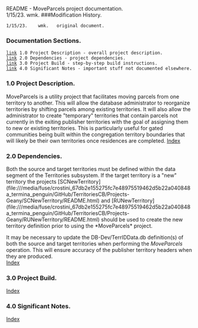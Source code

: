 README - MoveParcels project documentation.<br>
1/15/23.	wmk.
###Modification History.
<pre><code>1/15/23.    wmk.   original document.
</code></pre>
<h3 id="IX">Documentation Sections.</h3>
<pre><code><a href="#1.0">link</a> 1.0 Project Description - overall project description.
<a href="#2.0">link</a> 2.0 Dependencies - project dependencies.
<a href="#3.0">link</a> 3.0 Project Build - step-by-step build instructions.
<a href="#4.0">link</a> 4.0 Significant Notes - important stuff not documented elsewhere.
</code></pre>
<h3 id="1.0">1.0 Project Description.</h3>
MoveParcels is a utility project that facilitates moving parcels from one territory
to another. This will allow the database administrator to reorganize territories
by shifting parcels among existing territories. It will also allow the administrator
to create "temporary" territories that contain parcels not currently in the
exiting publisher territories with the goal of assigning them to new or existing
territories. This is particularly useful for gated communities being built
within the congregation territory boundaries that will likely be their own
territories once residences are completed.
<a href="#IX">Index</a>
<h3 id="2.0">2.0 Dependencies.</h3>
Both the source and target territories must be defined within the data segment
of the Territories subsystem. If the target territory is a "new" territory
the projects 
[SCNewTerritory](file:///media/fuse/crostini_67db2e155275fc7e48975519462d5b22a040848a_termina_penguin/GitHub/TerritoriesCB/Projects-Geany/SCNewTerritory/README.html) 
and [RUNewTerritory](file:///media/fuse/crostini_67db2e155275fc7e48975519462d5b22a040848a_termina_penguin/GitHub/TerritoriesCB/Projects-Geany/RUNewTerritory/README.html) 
should be used to create the new territory definition prior to using the *MoveParcels* project.

It may be necessary to update the DB-Dev/TerrIDData.db definition(s) of both the
source and target territories when performing the *MoveParcels* operation. This
will ensure accuracy of the publisher territory headers when they are produced.
<br><a href="#IX">Index</a>
<h3 id="3.0">3.0 Project Build.</h3>
<a href="#IX">Index</a>
<h3 id="4.0">4.0 Significant Notes.</h3>
<a href="#IX">Index</a>
